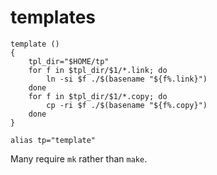 # templates

	template ()
	{
	    tpl_dir="$HOME/tp"
	    for f in $tpl_dir/$1/*.link; do
	        ln -si $f ./$(basename "${f%.link}")
	    done
	    for f in $tpl_dir/$1/*.copy; do
	        cp -ri $f ./$(basename "${f%.copy}")
	    done
	}
	
	alias tp="template"

Many require `mk` rather than `make`.
